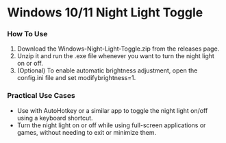 # Windows 10/11 Night Light Toggle

### How To Use
1. Download the Windows-Night-Light-Toggle.zip from the releases page.
2. Unzip it and run the .exe file whenever you want to turn the night light on or off.
3. (Optional) To enable automatic brightness adjustment, open the config.ini file and set modifybrightness=1.

### Practical Use Cases
- Use with AutoHotkey or a similar app to toggle the night light on/off using a keyboard shortcut.
- Turn the night light on or off while using full-screen applications or games, without needing to exit or minimize them.

